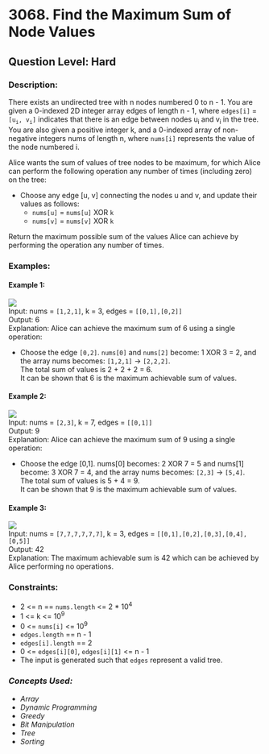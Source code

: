 # 3068. Find the Maximum Sum of Node Values
## Question Level: Hard
### Description:
There exists an undirected tree with n nodes numbered 0 to n - 1. You are given a 0-indexed 2D integer array edges of length n - 1, where `edges[i]` = `[u`<sub>`i`</sub>`, v`<sub>`i`</sub>`]` indicates that there is an edge between nodes u<sub>i</sub> and v<sub>i</sub> in the tree. You are also given a positive integer k, and a 0-indexed array of non-negative integers nums of length n, where `nums[i]` represents the value of the node numbered i.

Alice wants the sum of values of tree nodes to be maximum, for which Alice can perform the following operation any number of times (including zero) on the tree:

- Choose any edge [u, v] connecting the nodes u and v, and update their values as follows:
    - `nums[u]` = `nums[u]` XOR `k`
    - `nums[v]` = `nums[v]` XOR `k`

Return the maximum possible sum of the values Alice can achieve by performing the operation any number of times.

### Examples:
#### Example 1:

<img src="https://assets.leetcode.com/uploads/2023/11/09/screenshot-2023-11-10-012513.png"><br>
Input: nums = `[1,2,1]`, k = 3, edges = `[[0,1],[0,2]]`  
Output: 6  
Explanation: Alice can achieve the maximum sum of 6 using a single operation:  
- Choose the edge `[0,2]`. `nums[0]` and `nums[2]` become: 1 XOR 3 = 2, and the array nums becomes: `[1,2,1]` -> `[2,2,2]`.  
The total sum of values is 2 + 2 + 2 = 6.  
It can be shown that 6 is the maximum achievable sum of values.  
#### Example 2:

<img src="https://assets.leetcode.com/uploads/2024/01/09/screenshot-2024-01-09-220017.png"><br>
Input: nums = `[2,3]`, k = 7, edges = `[[0,1]]`  
Output: 9  
Explanation: Alice can achieve the maximum sum of 9 using a single operation:  
- Choose the edge [0,1]. nums[0] becomes: 2 XOR 7 = 5 and nums[1] become: 3 XOR 7 = 4, and the array nums becomes: `[2,3]` -> `[5,4]`.  
The total sum of values is 5 + 4 = 9.  
It can be shown that 9 is the maximum achievable sum of values.  
#### Example 3:

<img src="https://assets.leetcode.com/uploads/2023/11/09/screenshot-2023-11-10-012641.png"><br>
Input: nums = `[7,7,7,7,7,7]`, k = 3, edges = `[[0,1],[0,2],[0,3],[0,4],[0,5]]`  
Output: 42  
Explanation: The maximum achievable sum is 42 which can be achieved by Alice performing no operations.  

### Constraints:

- 2 <= n == `nums.length` <= 2 * 10<sup>4</sup>
- 1 <= k <= 10<sup>9</sup>
- 0 <= `nums[i]` <= 10<sup>9</sup>
- `edges.length` == n - 1
- `edges[i].length` == 2
- 0 <= `edges[i][0]`, `edges[i][1]` <= n - 1
- The input is generated such that `edges` represent a valid tree.

### <i>Concepts Used:
- Array
- Dynamic Programming
- Greedy
- Bit Manipulation
- Tree
- Sorting</i>
